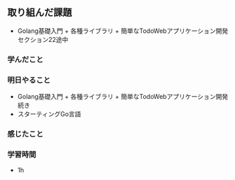 ## 取り組んだ課題
  - Golang基礎入門 + 各種ライブラリ + 簡単なTodoWebアプリケーション開発　セクション22途中

### 学んだこと


### 明日やること
 - Golang基礎入門 + 各種ライブラリ + 簡単なTodoWebアプリケーション開発　続き
 - スターティングGo言語

### 感じたこと


### 学習時間
- 1h